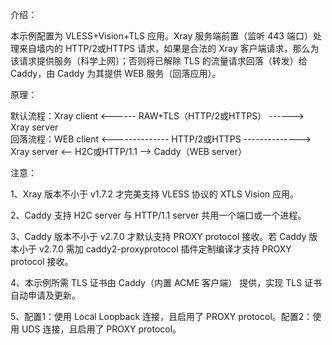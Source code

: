 介绍：

本示例配置为 VLESS+Vision+TLS 应用。Xray 服务端前置（监听 443 端口）处理来自墙内的 HTTP/2或HTTPS 请求，如果是合法的 Xray 客户端请求，那么为该请求提供服务（科学上网）；否则将已解除 TLS 的流量请求回落（转发）给 Caddy，由 Caddy 为其提供 WEB 服务（回落应用）。

原理：

默认流程：Xray client <------ RAW+TLS（HTTP/2或HTTPS） ------> Xray server  
回落流程：WEB client <-------------- HTTP/2或HTTPS --------------> Xray server <-- H2C或HTTP/1.1 --> Caddy（WEB server）

注意：

1、Xray 版本不小于 v1.7.2 才完美支持 VLESS 协议的 XTLS Vision 应用。

2、Caddy 支持 H2C server 与 HTTP/1.1 server 共用一个端口或一个进程。

3、Caddy 版本不小于 v2.7.0 才默认支持 PROXY protocol 接收。若 Caddy 版本小于 v2.7.0 需加 caddy2-proxyprotocol 插件定制编译才支持 PROXY protocol 接收。

4、本示例所需 TLS 证书由 Caddy（内置 ACME 客户端） 提供，实现 TLS 证书自动申请及更新。

5、配置1：使用 Local Loopback 连接，且启用了 PROXY protocol。配置2：使用 UDS 连接，且启用了 PROXY protocol。
